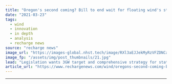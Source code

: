 ```yaml
---
title: "Oregon's second coming? Bill to end wait for floating wind's stalled pioneer"
date: "2021-03-23"
tags: 
  - wind
  - innovation
  - in depth
  - analysis
  - recharge news
source: "recharge news"
image_url: "https://images-global.nhst.tech/image/RXl3aEJJekMyRzVFZDNCaXp4cGNNdWZWT1Avc05tazZ6aWJQQ3E5ejdhZz0=/nhst/binary/7228aeb0ad99420c8fdcb549777258d4"
image_fp: "/assets/img/post_thumbnails/21.jpg"
lead: "Legislation wants 3GW target and comprehensive strategy for state linked with sector since its earliest days"
article_url: "https://www.rechargenews.com/wind/oregons-second-coming-bill-to-end-wait-for-floating-winds-stalled-pioneer/2-1-985707"
---
```


---
